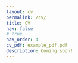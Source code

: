 ```yaml
---
layout: cv
permalink: /cv/
title: CV
nav: false 
# true
nav_order: 4
cv_pdf: example_pdf.pdf
description: Coming soon!
---
```

<!-- This is a description of the page. You can modify it in 'pages/_cv.md'. You can also change or remove the top pdf download button. -->